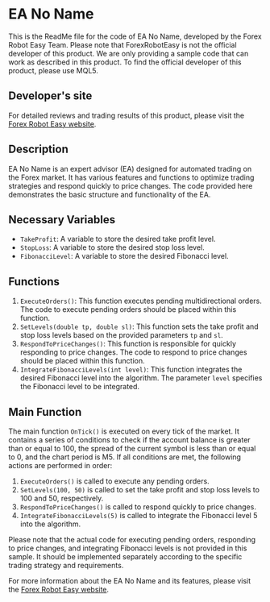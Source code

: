 # EA No Name
This is the ReadMe file for the code of EA No Name, developed by the Forex Robot Easy Team. Please note that ForexRobotEasy is not the official developer of this product. We are only providing a sample code that can work as described in this product. To find the official developer of this product, please use MQL5.

## Developer's site
For detailed reviews and trading results of this product, please visit the [Forex Robot Easy website](https://forexroboteasy.com/forex-robot-review/ea-no-name-forex-software-review-bonus-installation-guide/).

## Description
EA No Name is an expert advisor (EA) designed for automated trading on the Forex market. It has various features and functions to optimize trading strategies and respond quickly to price changes. The code provided here demonstrates the basic structure and functionality of the EA.

## Necessary Variables
- `TakeProfit`: A variable to store the desired take profit level.
- `StopLoss`: A variable to store the desired stop loss level.
- `FibonacciLevel`: A variable to store the desired Fibonacci level.

## Functions
1. `ExecuteOrders()`: This function executes pending multidirectional orders. The code to execute pending orders should be placed within this function.
2. `SetLevels(double tp, double sl)`: This function sets the take profit and stop loss levels based on the provided parameters `tp` and `sl`.
3. `RespondToPriceChanges()`: This function is responsible for quickly responding to price changes. The code to respond to price changes should be placed within this function.
4. `IntegrateFibonacciLevels(int level)`: This function integrates the desired Fibonacci level into the algorithm. The parameter `level` specifies the Fibonacci level to be integrated.

## Main Function
The main function `OnTick()` is executed on every tick of the market. It contains a series of conditions to check if the account balance is greater than or equal to 100, the spread of the current symbol is less than or equal to 0, and the chart period is M5. If all conditions are met, the following actions are performed in order:
1. `ExecuteOrders()` is called to execute any pending orders.
2. `SetLevels(100, 50)` is called to set the take profit and stop loss levels to 100 and 50, respectively.
3. `RespondToPriceChanges()` is called to respond quickly to price changes.
4. `IntegrateFibonacciLevels(5)` is called to integrate the Fibonacci level 5 into the algorithm.

Please note that the actual code for executing pending orders, responding to price changes, and integrating Fibonacci levels is not provided in this sample. It should be implemented separately according to the specific trading strategy and requirements.

For more information about the EA No Name and its features, please visit the [Forex Robot Easy website](https://forexroboteasy.com/forex-robot-review/ea-no-name-forex-software-review-bonus-installation-guide/).
